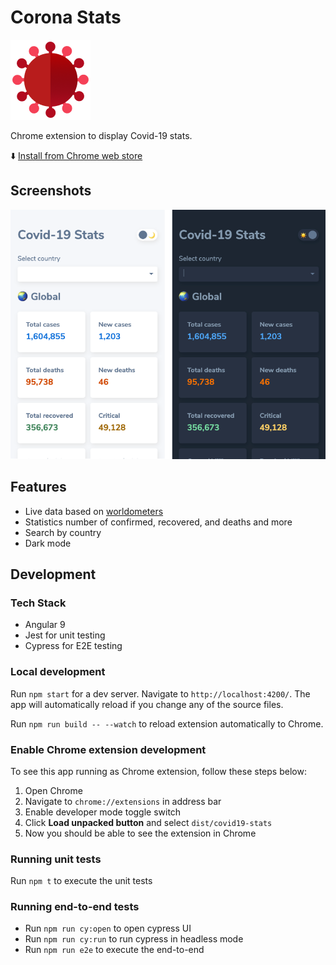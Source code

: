 # Corona Stats

![Corona logo](https://raw.githubusercontent.com/deerawan/covid-19-stats/master/src/assets/corona-logo-128.png 'Corona logo')

Chrome extension to display Covid-19 stats.

⬇️ [Install from Chrome web store](https://chrome.google.com/webstore/detail/pjfcgnbgefoebpppegbmjigihbjmoijj/publish-accepted?authuser=0&hl=en)

## Screenshots

![extension screenshot](https://raw.githubusercontent.com/deerawan/covid-19-stats/master/images/screenshot.png)

## Features

- Live data based on [worldometers](https://www.worldometers.info/)
- Statistics number of confirmed, recovered, and deaths and more
- Search by country
- Dark mode

## Development

### Tech Stack

- Angular 9
- Jest for unit testing
- Cypress for E2E testing

### Local development

Run `npm start` for a dev server. Navigate to `http://localhost:4200/`. The app will automatically reload if you change any of the source files.

Run `npm run build -- --watch` to reload extension automatically to Chrome.

### Enable Chrome extension development

To see this app running as Chrome extension, follow these steps below:

1. Open Chrome
2. Navigate to `chrome://extensions` in address bar
3. Enable developer mode toggle switch
4. Click **Load unpacked button** and select `dist/covid19-stats`
5. Now you should be able to see the extension in Chrome

### Running unit tests

Run `npm t` to execute the unit tests

### Running end-to-end tests

- Run `npm run cy:open` to open cypress UI
- Run `npm run cy:run` to run cypress in headless mode
- Run `npm run e2e` to execute the end-to-end
